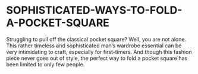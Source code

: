 # SOPHISTICATED-WAYS-TO-FOLD-A-POCKET-SQUARE
Struggling to pull off the classical pocket square? Well, you are not alone. This rather timeless and sophisticated man’s wardrobe essential can be very intimidating to craft, especially for first-timers. And though this fashion piece never goes out of style, the perfect way to fold a pocket square has been limited to only few people.
